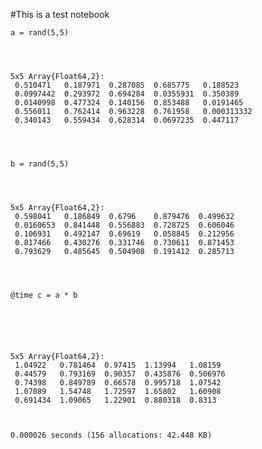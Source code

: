 
#This is a test notebook


    a = rand(5,5)




    5x5 Array{Float64,2}:
     0.510471   0.187971  0.287085  0.685775   0.188523   
     0.0997442  0.293972  0.694284  0.0355931  0.350389   
     0.0140998  0.477324  0.140156  0.853488   0.0191465  
     0.556011   0.762414  0.963228  0.761958   0.000313332
     0.340143   0.559434  0.628314  0.0697235  0.447117   




    b = rand(5,5)




    5x5 Array{Float64,2}:
     0.598041   0.186849  0.6796    0.879476  0.499632
     0.0160653  0.841448  0.556883  0.728725  0.606046
     0.106931   0.492147  0.69619   0.058845  0.212956
     0.817466   0.430276  0.331746  0.730611  0.871453
     0.793629   0.485645  0.504908  0.191412  0.285713




    @time c = a * b

      




    5x5 Array{Float64,2}:
     1.04922   0.781464  0.97415  1.13994   1.08159 
     0.44579   0.793169  0.90357  0.435876  0.506976
     0.74398   0.849789  0.66578  0.995718  1.07542 
     1.07089   1.54748   1.72597  1.65802   1.60908 
     0.691434  1.09065   1.22901  0.880318  0.8313  



    0.000026 seconds (156 allocations: 42.448 KB)



    
